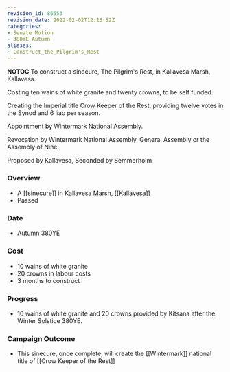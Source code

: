 ```yaml
---
revision_id: 86553
revision_date: 2022-02-02T12:15:52Z
categories:
- Senate Motion
- 380YE Autumn
aliases:
- Construct_the_Pilgrim's_Rest
---
```



__NOTOC__
To construct a sinecure, The Pilgrim's Rest, in Kallavesa Marsh, Kallavesa.

Costing ten wains of white granite and twenty crowns, to be self funded.

Creating the Imperial title Crow Keeper of the Rest, providing twelve votes in the Synod and 6 liao per season.

Appointment by Wintermark National Assembly.

Revocation by Wintermark National Assembly, General Assembly or the Assembly of Nine.

Proposed by Kallavesa, Seconded by Semmerholm

### Overview
* A [[sinecure]] in Kallavesa Marsh, [[Kallavesa]]
* Passed

### Date
* Autumn 380YE

### Cost
* 10 wains of white granite
* 20 crowns in labour costs
* 3 months to construct

### Progress
* 10 wains of white granite and 20 crowns provided by Kitsana after the Winter Solstice 380YE.

### Campaign Outcome
* This sinecure, once complete, will create the [[Wintermark]] national title of [[Crow Keeper of the Rest]]